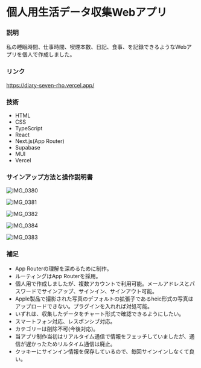 # 個人用生活データ収集Webアプリ

### 説明

私の睡眠時間、仕事時間、喫煙本数、日記、食事、を記録できるようなWebアプリを個人で作成しました。

### リンク

https://diary-seven-rho.vercel.app/

### 技術
- HTML
- CSS
- TypeScript
- React
- Next.js(App Router)
- Supabase
- MUI
- Vercel

### サインアップ方法と操作説明書

![IMG_0380](https://github.com/k4Z5h2Y6/diary/assets/139014943/0f7405a2-0719-4b85-ae60-070c1687d554)

![IMG_0381](https://github.com/k4Z5h2Y6/diary/assets/139014943/9eb823be-8342-453c-8cbd-56522f1da979)

![IMG_0382](https://github.com/k4Z5h2Y6/diary/assets/139014943/766977bd-013d-401c-aa19-22cd1701cbfb)

![IMG_0384](https://github.com/k4Z5h2Y6/diary/assets/139014943/c44f906c-d76b-4d9e-a6b2-42f5e17ca239)

![IMG_0383](https://github.com/k4Z5h2Y6/diary/assets/139014943/d2a376e3-7c79-48bc-bbc2-2731c42cc7d3)

### 補足
- App Routerの理解を深めるために制作。
- ルーティングはApp Routerを採用。
- 個人用で作成しましたが、複数アカウントで利用可能。メールアドレスとパスワードでサインアップ、サインイン、サインアウト可能。
- Apple製品で撮影された写真のデフォルトの拡張子であるheic形式の写真はアップロードできない。プラグインを入れれば対処可能。
- いずれは、収集したデータをチャート形式で確認できるようにしたい。
- スマートフォン対応、レスポンシブ対応。
- カテゴリーは削除不可(今後対応)。
- 当アプリ制作当初はリアルタイム通信で情報をフェッチしていましたが、通信が遅かったためリルタイム通信は廃止。
- クッキーにサインイン情報を保存しているので、毎回サインインしなくて良い。
